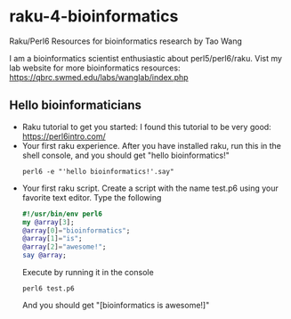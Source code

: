 # raku-4-bioinformatics
Raku/Perl6 Resources for bioinformatics research by Tao Wang

I am a bioinformatics scientist enthusiastic about perl5/perl6/raku. Vist my lab website for more bioinformatics resources: https://qbrc.swmed.edu/labs/wanglab/index.php

## Hello bioinformaticians
 
* Raku tutorial to get you started: I found this tutorial to be very good: https://perl6intro.com/
* Your first raku experience. After you have installed raku, run this in the shell console, and you should get "hello bioinformatics!"
  ```shell
  perl6 -e "'hello bioinformatics!'.say"
  ```
* Your first raku script. Create a script with the name test.p6 using your favorite text editor. Type the following
  ```raku
  #!/usr/bin/env perl6
  my @array[3];
  @array[0]="bioinformatics";
  @array[1]="is";
  @array[2]="awesome!";
  say @array;
  ```
  Execute by running it in the console
  ```shell
  perl6 test.p6
  ```
  And you should get "[bioinformatics is awesome!]"
  

  

